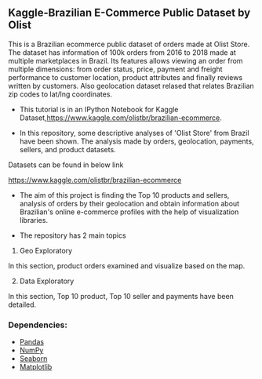 ## Kaggle-Brazilian E-Commerce Public Dataset by Olist

This is a Brazilian ecommerce public dataset of orders made at Olist Store. The dataset has information of 100k orders from 2016 to 2018 made at multiple marketplaces in Brazil. Its features allows viewing an order from multiple dimensions: from order status, price, payment and freight performance to customer location, product attributes and finally reviews written by customers. Also geolocation dataset relased that relates Brazilian zip codes to lat/lng coordinates.


* This tutorial is in an IPython Notebook for Kaggle Dataset,https://www.kaggle.com/olistbr/brazilian-ecommerce.

* In this repository, some descriptive analyses of 'Olist Store' from Brazil have been shown. The analysis made by orders, geolocation, payments, sellers, and product datasets. 

Datasets can be found in below link

https://www.kaggle.com/olistbr/brazilian-ecommerce


* The aim of this project is finding the Top 10 products and sellers, analysis of orders by their geolocation and obtain information about Brazilian's online e-commerce profiles with the help of visualization libraries. 


* The repository has 2 main topics

1. Geo Exploratory 

In this section, product orders examined and visualize based on the map. 

2. Data Exploratory 

In this section, Top 10 product, Top 10 seller and payments have been detailed. 


### Dependencies:

* [Pandas](https://pandas.pydata.org)
* [NumPy](https://numpy.org)
* [Seaborn](https://seaborn.pydata.org)
* [Matplotlib](https://matplotlib.org)
